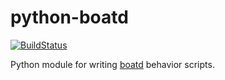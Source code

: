 python-boatd
============

[![BuildStatus](https://travis-ci.org/boatd/python-boatd.png?branch=master)](https://travis-ci.org/boatd/python-boatd)

Python module for writing [boatd](https://github.com/boatd/boatd) behavior
scripts.
